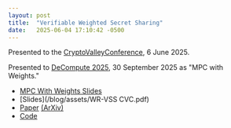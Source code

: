 ```yaml
---
layout: post
title:  "Verifiable Weighted Secret Sharing"
date:   2025-06-04 17:10:42 -0500
---
```


Presented to the [CryptoValleyConference](https://cryptovalleyconference.com/index), 6 June 2025.

Presented to [DeCompute 2025](https://www.decompute.org), 30 September 2025 as "MPC with Weights."

* [MPC With Weights Slides](/blog/assets/MPC_With_Weights.pdf)
* [Slides](/blog/assets/WR-VSS CVC.pdf)
* [Paper](https://ieeexplore.ieee.org/document/11068846) [(ArXiv)](https://arxiv.org/abs/2505.24289)
* [Code](https://github.com/kshehata/crt-vss-rs/)

